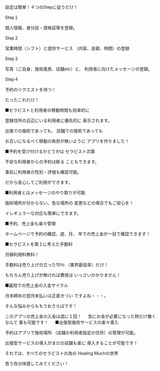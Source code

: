 設定は簡単！４つのStepに従うだけ！

Step１　

個人情報、身分証・資格証等を登録。 　　　　　　 

Step２　

営業時間（シフト）と提供サービス （内容、金額、時間）の登録

Step３　

写真（ご自身、施術風景、店舗etc）と、 利用者に向けたメッセージの登録。

Step４

予約のリクエストを待つ！

たったこれだけ！

■セラピストと利用者の移動時間も効率的に

登録住所の近辺にいる利用者に優先的に 表示されます。

出張での施術であっても、 店舗での施術であっても

お互いになるべく移動の負担が無いように アプリを作りました！

■予約を受け付けるかどうかは セラピスト次第

不安な利用者からの予約は断る こともできます。

事前に利用者の性別・評価も確認可能。

だから安心してご利用ができます。

■利用者とはメッセージのやり取りが可能

施術場所が分からない、急な場所の 変更などの場合でもご安心を！

イレギュラーな対応も簡単にできます。

■予約、売上金も楽々管理

ホームページで予約の確認、週、月、 年での売上金が一目で確認できます！

■セラピストを第１に考えた手数料

月額利用料無料！

手数料は売り上げの立った10％ （業界最低率）だけ！

もちろん売り上げが無ければ費用は いっさいかかりません！

■最短での売上金の入金サイクル

月末締めの翌月末払いは正直きつい ですよね・・・。

そんな悩みからももうおさらばです！

このアプリの売上金の入金は週に１回！ 　
急にお金が必要になった時だけ働くなんて 事も可能です！ 　
■出張型施術サービスの楽々導入

予約はアプリで施術場所 （店舗か利用者指定の住所）の管理が可能。

出張型サービスの導入がまだの店舗も楽に 導入することが可能です！

それでは、すべてのセラピストの為の Healing Muchの世界

思う存分体感してみてください！
